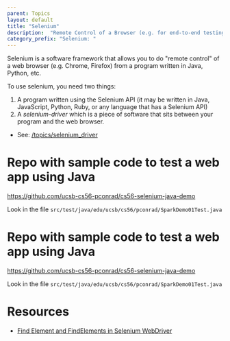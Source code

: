 ```yaml
---
parent: Topics
layout: default
title: "Selenium"
description:  "Remote Control of a Browser (e.g. for end-to-end testing of webapps, web scraping)"
category_prefix: "Selenium: "
---
```


Selenium is a software framework that allows you to do "remote control" of a web browser (e.g. Chrome, Firefox) from a program written
in Java, Python, etc.

To use selenium, you need two things:

1.  A program written using the Selenium API (it may be written in Java, JavaScript, Python, Ruby, or any language that has a Selenium API)
1.  A *selenium-driver* which is a piece of software that sits between your program and the web browser.
   * See: [/topics/selenium_driver](/topics/selenium_driver)


# Repo with sample code to test a web app using Java

<https://github.com/ucsb-cs56-pconrad/cs56-selenium-java-demo>

Look in the file  `src/test/java/edu/ucsb/cs56/pconrad/SparkDemo01Test.java`



# Repo with sample code to test a web app using Java

<https://github.com/ucsb-cs56-pconrad/cs56-selenium-java-demo>

Look in the file  `src/test/java/edu/ucsb/cs56/pconrad/SparkDemo01Test.java`


# Resources
* [Find Element and FindElements in Selenium WebDriver](https://www.guru99.com/find-element-selenium.html)
